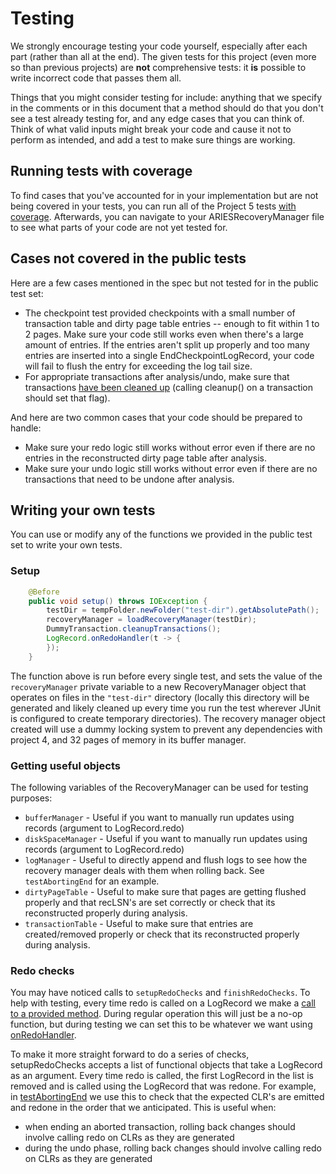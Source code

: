 # Testing

We strongly encourage testing your code yourself, especially after each part \(rather than all at the end\). The given tests for this project \(even more so than previous projects\) are **not** comprehensive tests: it **is** possible to write incorrect code that passes them all.

Things that you might consider testing for include: anything that we specify in the comments or in this document that a method should do that you don't see a test already testing for, and any edge cases that you can think of. Think of what valid inputs might break your code and cause it not to perform as intended, and add a test to make sure things are working.

## Running tests with coverage

To find cases that you've accounted for in your implementation but are not being covered in your tests, you can run all of the Project 5 tests [with coverage](https://www.jetbrains.com/help/idea/code-coverage.html). Afterwards, you can navigate to your ARIESRecoveryManager file to see what parts of your code are not yet tested for.

## Cases not covered in the public tests

Here are a few cases mentioned in the spec but not tested for in the public test set:

* The checkpoint test provided checkpoints with a small number of transaction table and dirty page table entries -- enough to fit within 1 to 2 pages. Make sure your code still works even when there's a large amount of entries. If the entries aren't split up properly and too many entries are inserted into a single EndCheckpointLogRecord, your code will fail to flush the entry for exceeding the log tail size.
* For appropriate transactions after analysis/undo, make sure that transactions [have been cleaned up](https://github.com/berkeley-cs186/fa21-rookiedb/blob/master/src/test/java/edu/berkeley/cs186/database/recovery/DummyTransaction.java#L30) \(calling cleanup\(\) on a transaction should set that flag\).

And here are two common cases that your code should be prepared to handle:

* Make sure your redo logic still works without error even if there are no entries in the reconstructed dirty page table after analysis.
* Make sure your undo logic still works without error even if there are no transactions that need to be undone after analysis.

## Writing your own tests

You can use or modify any of the functions we provided in the public test set to write your own tests.

### Setup

```java
    @Before
    public void setup() throws IOException {
        testDir = tempFolder.newFolder("test-dir").getAbsolutePath();
        recoveryManager = loadRecoveryManager(testDir);
        DummyTransaction.cleanupTransactions();
        LogRecord.onRedoHandler(t -> {
        });
    }
```

The function above is run before every single test, and sets the value of the `recoveryManager` private variable to a new RecoveryManager object that operates on files in the `"test-dir"` directory \(locally this directory will be generated and likely cleaned up every time you run the test wherever JUnit is configured to create temporary directories\). The recovery manager object created will use a dummy locking system to prevent any dependencies with project 4, and 32 pages of memory in its buffer manager.

### Getting useful objects

The following variables of the RecoveryManager can be used for testing purposes:

* `bufferManager` - Useful if you want to manually run updates using records \(argument to LogRecord.redo\)
* `diskSpaceManager` - Useful if you want to manually run updates using records \(argument to LogRecord.redo\)
* `logManager` - Useful to directly append and flush logs to see how the recovery manager deals with them when rolling back. See `testAbortingEnd` for an example.
* `dirtyPageTable` - Useful to make sure that pages are getting flushed properly and that recLSN's are set correctly or check that its reconstructed properly during analysis.
* `transactionTable` - Useful to make sure that entries are created/removed properly or check that its  reconstructed properly during analysis.

### Redo checks

You may have noticed calls to `setupRedoChecks` and `finishRedoChecks`. To help with testing, every time redo is called on a LogRecord we make a [call to a provided method](https://github.com/berkeley-cs186/fa21-rookiedb/blob/master/src/main/java/edu/berkeley/cs186/database/recovery/LogRecord.java#L156). During regular operation this will just be a no-op function, but during testing we can set this to be whatever we want using [onRedoHandler](https://github.com/berkeley-cs186/fa21-rookiedb/blob/master/src/main/java/edu/berkeley/cs186/database/recovery/LogRecord.java#L225-L232).

To make it more straight forward to do a series of checks, setupRedoChecks accepts a list of functional objects that take a LogRecord as an argument. Every time redo is called, the first LogRecord in the list is removed and is called using the LogRecord that was redone. For example, in [testAbortingEnd](https://github.com/berkeley-cs186/fa21-rookiedb/blob/master/src/test/java/edu/berkeley/cs186/database/recovery/TestForwardProcessing.java#L159-L163) we use this to check that the expected CLR's are emitted and redone in the order that we anticipated. This is useful when:

* when ending an aborted transaction, rolling back changes should involve calling redo on CLRs as they are generated
* during the undo phase, rolling back changes should involve calling redo on CLRs as they are generated

